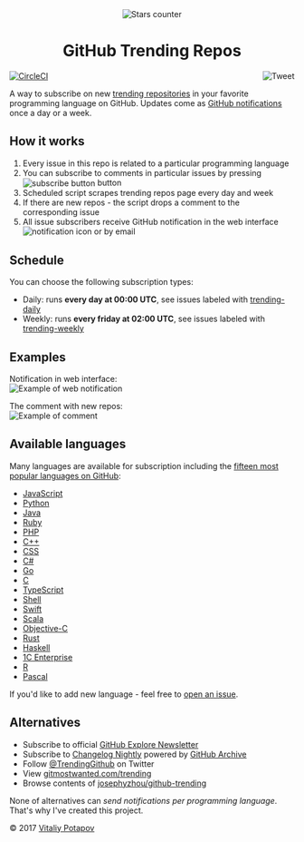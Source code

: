 <div align="center"><img src="https://user-images.githubusercontent.com/1473072/33020417-45869a00-ce0f-11e7-9faa-368445d463f7.gif" alt="Stars counter"/></div>
<h1 align="center">GitHub Trending Repos</h1>
<a href="https://circleci.com/gh/vitalets/github-trending-repos"><img src="https://circleci.com/gh/vitalets/github-trending-repos.svg?style=svg" alt="CircleCI"/></a>
<a href="https://twitter.com/intent/tweet?url=https%3A%2F%2Fgithub.com%2Fvitalets%2Fgithub-trending-repos&via=vitpotapov&text=Stay%20notified%20about%20trending%20GitHub%20repositories%20in%20your%20favorite%20programming%20language%21&hashtags=github%2Ctrending"><img align="right" alt="Tweet" src="https://img.shields.io/twitter/url/http/shields.io.svg?style=social"/></a>

A way to subscribe on new [trending repositories](https://github.com/trending) in your favorite programming language on GitHub.
Updates come as [GitHub notifications] once a day or a week.

## How it works
1. Every issue in this repo is related to a particular programming language
2. You can subscribe to comments in particular issues by pressing <img alt="subscribe button" valign="middle" src="https://user-images.githubusercontent.com/1473072/32487280-46f4489c-c3ba-11e7-82d7-cfe073cac8d1.png"> button
3. Scheduled script scrapes trending repos page every day and week
4. If there are new repos - the script drops a comment to the corresponding issue
5. All issue subscribers receive GitHub notification in the web interface <img alt="notification icon" valign="bottom" src="https://user-images.githubusercontent.com/1473072/32723023-01555c78-c87d-11e7-8190-6bf3bb0ec405.png"> or by email

## Schedule
You can choose the following subscription types:
* Daily: runs **every day at 00:00 UTC**, see issues labeled with [trending-daily](https://github.com/vitalets/github-trending-repos/labels/trending-daily)
* Weekly: runs **every friday at 02:00 UTC**, see issues labeled with [trending-weekly](https://github.com/vitalets/github-trending-repos/labels/trending-weekly)

## Examples
Notification in web interface:  
![Example of web notification](https://user-images.githubusercontent.com/1473072/32488601-4295b138-c3be-11e7-8eb2-18a624c54ca2.png)

The comment with new repos:  
![Example of comment](https://user-images.githubusercontent.com/1473072/33029917-f054b67c-ce2a-11e7-9b42-a7ee16d98228.png)

## Available languages
Many languages are available for subscription including the [fifteen most popular languages on GitHub](https://octoverse.github.com/):

* [JavaScript](https://github.com/vitalets/github-trending-repos/issues/5)
* [Python](https://github.com/vitalets/github-trending-repos/issues/7)
* [Java](https://github.com/vitalets/github-trending-repos/issues/8)
* [Ruby](https://github.com/vitalets/github-trending-repos/issues/9)
* [PHP](https://github.com/vitalets/github-trending-repos/issues/10)
* [C++](https://github.com/vitalets/github-trending-repos/issues/29)
* [CSS](https://github.com/vitalets/github-trending-repos/issues/30)
* [C#](https://github.com/vitalets/github-trending-repos/issues/31)
* [Go](https://github.com/vitalets/github-trending-repos/issues/32)
* [C](https://github.com/vitalets/github-trending-repos/issues/33)
* [TypeScript](https://github.com/vitalets/github-trending-repos/issues/34)
* [Shell](https://github.com/vitalets/github-trending-repos/issues/35)
* [Swift](https://github.com/vitalets/github-trending-repos/issues/36)
* [Scala](https://github.com/vitalets/github-trending-repos/issues/37)
* [Objective-C](https://github.com/vitalets/github-trending-repos/issues/38)
* [Rust](https://github.com/vitalets/github-trending-repos/issues/44)
* [Haskell](https://github.com/vitalets/github-trending-repos/issues/46)
* [1C Enterprise](https://github.com/vitalets/github-trending-repos/issues/43)
* [R](https://github.com/vitalets/github-trending-repos/issues/39)
* [Pascal](https://github.com/vitalets/github-trending-repos/issues/41)

If you'd like to add new language - feel free to [open an issue](https://github.com/vitalets/github-trending-repos/issues/new).

## Alternatives
* Subscribe to official [GitHub Explore Newsletter](https://github.com/explore#newsletter)
* Subscribe to [Changelog Nightly](https://changelog.com/nightly) powered by [GitHub Archive](https://www.githubarchive.org/)
* Follow [@TrendingGithub](https://twitter.com/TrendingGithub) on Twitter
* View [gitmostwanted.com/trending](http://gitmostwanted.com/trending/)
* Browse contents of [josephyzhou/github-trending](https://github.com/josephyzhou/github-trending)

None of alternatives can *send notifications per programming language*. That's why I've created this project.

&copy; 2017 [Vitaliy Potapov](https://github.com/vitalets)

[trending-daily]: https://github.com/vitalets/github-trending-repos/labels/trending-daily
[trending-weekly]: https://github.com/vitalets/github-trending-repos/labels/trending-weekly
[GitHub notifications]: https://help.github.com/articles/accessing-your-notifications/
